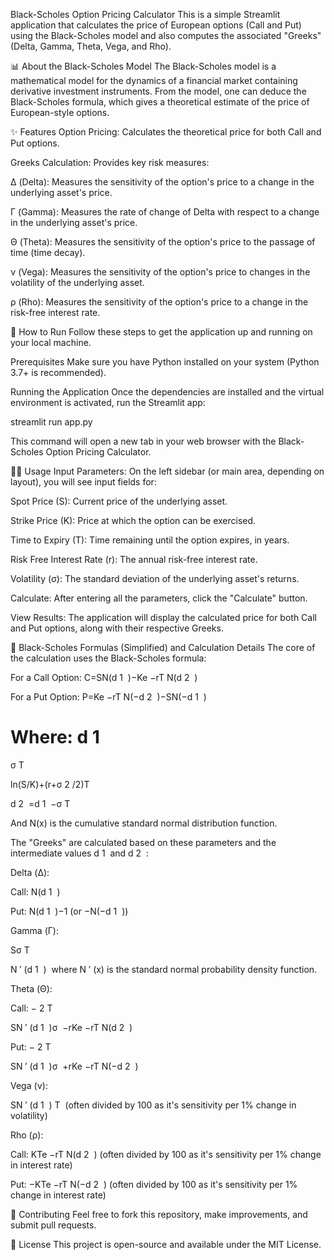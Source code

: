 Black-Scholes Option Pricing Calculator
This is a simple Streamlit application that calculates the price of European options (Call and Put) using the Black-Scholes model and also computes the associated "Greeks" (Delta, Gamma, Theta, Vega, and Rho).

📊 About the Black-Scholes Model
The Black-Scholes model is a mathematical model for the dynamics of a financial market containing derivative investment instruments. From the model, one can deduce the Black-Scholes formula, which gives a theoretical estimate of the price of European-style options.

✨ Features
Option Pricing: Calculates the theoretical price for both Call and Put options.

Greeks Calculation: Provides key risk measures:

Δ (Delta): Measures the sensitivity of the option's price to a change in the underlying asset's price.

Γ (Gamma): Measures the rate of change of Delta with respect to a change in the underlying asset's price.

Θ (Theta): Measures the sensitivity of the option's price to the passage of time (time decay).

ν (Vega): Measures the sensitivity of the option's price to changes in the volatility of the underlying asset.

ρ (Rho): Measures the sensitivity of the option's price to a change in the risk-free interest rate.

🚀 How to Run
Follow these steps to get the application up and running on your local machine.

Prerequisites
Make sure you have Python installed on your system (Python 3.7+ is recommended).

Running the Application
Once the dependencies are installed and the virtual environment is activated, run the Streamlit app:

streamlit run app.py


This command will open a new tab in your web browser with the Black-Scholes Option Pricing Calculator.

👨‍💻 Usage
Input Parameters: On the left sidebar (or main area, depending on layout), you will see input fields for:

Spot Price (S): Current price of the underlying asset.

Strike Price (K): Price at which the option can be exercised.

Time to Expiry (T): Time remaining until the option expires, in years.

Risk Free Interest Rate (r): The annual risk-free interest rate.

Volatility (σ): The standard deviation of the underlying asset's returns.

Calculate: After entering all the parameters, click the "Calculate" button.

View Results: The application will display the calculated price for both Call and Put options, along with their respective Greeks.

📜 Black-Scholes Formulas (Simplified) and Calculation Details
The core of the calculation uses the Black-Scholes formula:

For a Call Option:
C=SN(d 
1
​
 )−Ke 
−rT
 N(d 
2
​
 )

For a Put Option:
P=Ke 
−rT
 N(−d 
2
​
 )−SN(−d 
1
​
 )

Where:
d 
1
​
 = 
σ 
T
​
 
ln(S/K)+(r+σ 
2
 /2)T
​
 
d 
2
​
 =d 
1
​
 −σ 
T
​
 

And N(x) is the cumulative standard normal distribution function.

The "Greeks" are calculated based on these parameters and the intermediate values d 
1
​
  and d 
2
​
 :

Delta (Δ):

Call: N(d 
1
​
 )

Put: N(d 
1
​
 )−1 (or −N(−d 
1
​
 ))

Gamma (Γ):

Sσ 
T
​
 
N 
′
 (d 
1
​
 )
​
  where N 
′
 (x) is the standard normal probability density function.

Theta (Θ):

Call: − 
2 
T
​
 
SN 
′
 (d 
1
​
 )σ
​
 −rKe 
−rT
 N(d 
2
​
 )

Put: − 
2 
T
​
 
SN 
′
 (d 
1
​
 )σ
​
 +rKe 
−rT
 N(−d 
2
​
 )

Vega (ν):

SN 
′
 (d 
1
​
 ) 
T
​
  (often divided by 100 as it's sensitivity per 1% change in volatility)

Rho (ρ):

Call: KTe 
−rT
 N(d 
2
​
 ) (often divided by 100 as it's sensitivity per 1% change in interest rate)

Put: −KTe 
−rT
 N(−d 
2
​
 ) (often divided by 100 as it's sensitivity per 1% change in interest rate)

🤝 Contributing
Feel free to fork this repository, make improvements, and submit pull requests.

📄 License
This project is open-source and available under the MIT License.
